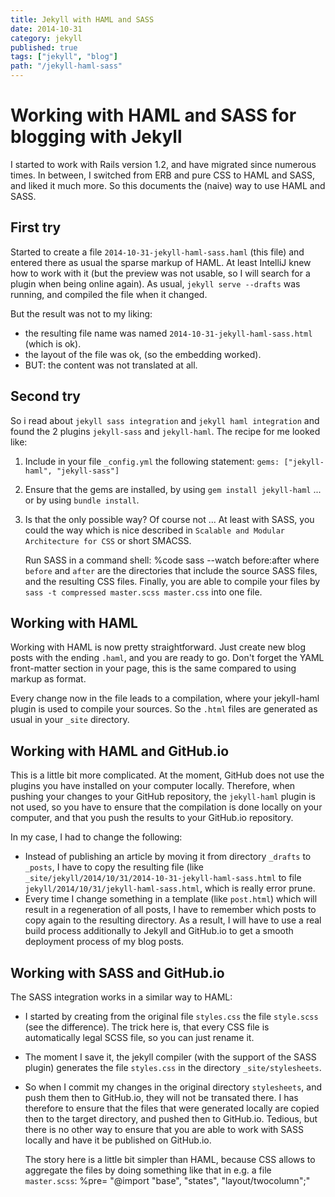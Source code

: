 ```yaml
---
title: Jekyll with HAML and SASS
date: 2014-10-31
category: jekyll
published: true
tags: ["jekyll", "blog"]
path: "/jekyll-haml-sass"
---    
```


# Working with HAML and SASS for blogging with Jekyll

  I started to work with Rails version 1.2, and have migrated since numerous times.
  In between, I switched from ERB and pure CSS to HAML and SASS, and liked it
  much more. So this documents the (naive) way to use HAML and SASS.
  
## First try

  Started to create a file 
  `2014-10-31-jekyll-haml-sass.haml`
  (this file) and
  entered there as usual the sparse markup of HAML. At least IntelliJ knew how
  to work with it (but the preview was not usable, so I will search for a plugin
  when being online again). As usual,  `jekyll serve --drafts`
  was running, and
  compiled the file when it changed.

  But the result was not to my liking:

* the resulting file name was named  `2014-10-31-jekyll-haml-sass.html`
  (which is ok).
* the layout of the file was ok, (so the embedding worked).
* BUT: the content was not translated at all.

## Second try

  So i read about 
  `jekyll sass integration` and 
  `jekyll haml integration`
  and found the 2 plugins 
  `jekyll-sass`
  and 
  `jekyll-haml`. The recipe for me looked like:
1. Include in your file 
    `_config.yml`
    the following statement: 
    `gems: ["jekyll-haml", "jekyll-sass"]`
1. Ensure that the gems are installed, by using 
    `gem install jekyll-haml` ... or by using
    `bundle install`.
1. Is that the only possible way? Of course not ... 
  At least with SASS, you could the way which is nice described in 
  `Scalable and Modular Architecture for CSS`
  or short SMACSS.

    Run SASS in a command shell: 
    %code sass --watch before:after
    where  `before`  and `after`
    are the directories that include the source SASS files, and the resulting CSS files.
    Finally, you are able to compile your files by
    `sass -t compressed master.scss master.css`
    into one file.

## Working with HAML

  Working with HAML is now pretty straightforward. Just create new blog posts with
  the ending `.haml`, and you are ready to go. Don't forget the YAML front-matter
  section in your page, this is the same compared to using markup as format.

  Every change now in the file leads to a compilation, where your jekyll-haml plugin
  is used to compile your sources. So the `.html` files are generated
  as usual in your `_site` directory.

## Working with HAML and GitHub.io

  This is a little bit more complicated. At the moment, GitHub does not use the plugins
  you have installed on your computer locally. Therefore, when pushing your changes
  to your GitHub repository, the `jekyll-haml` plugin is not used,
  so you have to ensure that the compilation is done locally on your computer,
  and that you push the results to your GitHub.io repository.

  In my case, I had to change the following:
* Instead of publishing an article by moving it from directory `_drafts`
      to `_posts`, I have to copy the resulting file (like
      `_site/jekyll/2014/10/31/2014-10-31-jekyll-haml-sass.html` to
      file `jekyll/2014/10/31/jekyll-haml-sass.html`, which is really
      error prune.
* Every time I change something in a template (like `post.html`) which
      will result in a regeneration of all posts, I have to remember which posts
      to copy again to the resulting directory.
  As a result, I will have to use a real build process additionally to Jekyll and
  GitHub.io to get a smooth deployment process of my blog posts.

## Working with SASS and GitHub.io

  The SASS integration works in a similar way to HAML:
* I started by creating from the original file `styles.css` the file
      `style.scss` (see the difference). The trick here is, that every
      CSS file is automatically legal SCSS file, so you can just rename it.
* The moment I save it, the jekyll compiler (with the support of the SASS plugin)
      generates the file `styles.css` in the directory `_site/stylesheets`.
* So when I commit my changes in the original directory `stylesheets`,
      and push them then to GitHub.io, they will not be transated there.
  I has therefore to ensure that the files that were generated locally are copied then
  to the target directory, and pushed then to GitHub.io. Tedious, but there is no other
  way to ensure that you are able to work with SASS locally and have it be published on
  GitHub.io.

  The story here is a little bit simpler than HAML, because CSS allows to aggregate
  the files by doing something like that in e.g. a file `master.scss`:
  %pre= "@import \"base\", \"states\", \"layout/twocolumn\";"
